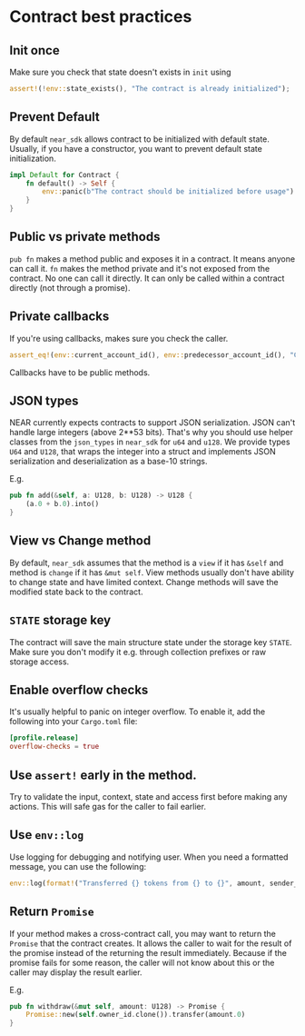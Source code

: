 # Contract best practices

## Init once

Make sure you check that state doesn't exists in `init` using

```rust
assert!(!env::state_exists(), "The contract is already initialized");
```


## Prevent Default

By default `near_sdk` allows contract to be initialized with default state. Usually, if you have a constructor, you want to
prevent default state initialization.

```rust
impl Default for Contract {
    fn default() -> Self {
        env::panic(b"The contract should be initialized before usage")
    }
}
```


## Public vs private methods

`pub fn` makes a method public and exposes it in a contract. It means anyone can call it.
`fn` makes the method private and it's not exposed from the contract. No one can call it directly. It can only be called
within a contract directly (not through a promise).


## Private callbacks

If you're using callbacks, makes sure you check the caller.

```rust
assert_eq!(env::current_account_id(), env::predecessor_account_id(), "Can only be called within a contract");
```

Callbacks have to be public methods.


## JSON types

NEAR currently expects contracts to support JSON serialization. JSON can't handle large integers (above 2**53 bits).
That's why you should use helper classes from the `json_types` in `near_sdk` for `u64` and `u128`.
We provide types `U64` and `U128`, that wraps the integer into a struct and implements JSON serialization and
deserialization as a base-10 strings.

E.g.

```rust
pub fn add(&self, a: U128, b: U128) -> U128 {
    (a.0 + b.0).into()
}
```


## View vs Change method

By default, `near_sdk` assumes that the method is a `view` if it has `&self` and method is `change` if it has `&mut self`.
View methods usually don't have ability to change state and have limited context.
Change methods will save the modified state back to the contract.


## `STATE` storage key

The contract will save the main structure state under the storage key `STATE`.
Make sure you don't modify it e.g. through collection prefixes or raw storage access.


## Enable overflow checks

It's usually helpful to panic on integer overflow. To enable it, add the following into your `Cargo.toml` file:

```toml
[profile.release]
overflow-checks = true
```


## Use `assert!` early in the method.

Try to validate the input, context, state and access first before making any actions. This will safe gas for the caller to fail earlier.


## Use `env::log`

Use logging for debugging and notifying user.
When you need a formatted message, you can use the following:

```rust
env::log(format!("Transferred {} tokens from {} to {}", amount, sender_id, receiver_id).as_bytes());
```

## Return `Promise`

If your method makes a cross-contract call, you may want to return the `Promise` that the contract creates.
It allows the caller to wait for the result of the promise instead of the returning the result immediately.
Because if the promise fails for some reason, the caller will not know about this or the caller may display the result earlier.

E.g.

```rust
pub fn withdraw(&mut self, amount: U128) -> Promise {
    Promise::new(self.owner_id.clone()).transfer(amount.0)
}
```
